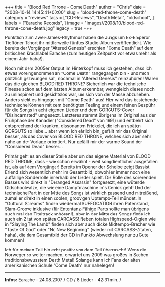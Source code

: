 +++
title = "Blood Red Throne - Come Death"
author = "Chris"
date = "2008-10-14 14:45:41+00:00"
slug = "blood-red-throne-come-death"
category = "reviews"
tags = ["CD-Reviews", "Death Metal", "oldschool", ]
labels = ["Earache Records", ]
image = "images//2008/10/blood-red-throne-come-death.jpg"
legacy = true
+++


Pünktlich zum Zwei-Jahres-Rhythmus haben die Jungs um Ex-Emperor Tieftöner Tchort ihr mittlerweile fünftes Studio-Album veröffentlicht. Wie bereits der Vorgänger "Altered Genesis" erschien "Come Death" auf dem britischen Krachlabel Earache (zum heutigen Zeitpunkt vor etwas mehr als einem Jahr, haha!).

Noch mit dem 2005er Output im Hinterkopf muss ich gestehen, dass ich etwas voreingenommen an "Come Death" rangegangen bin - und mich plötzlich gezwungen sah, nochmal in "Altered Genesis" reinzuhören! Waren das die gleichen BLOOD RED THRONE? Sicherlich war die technische Finesse schon auf dem letzten Album erkennbar, wenngleich dieses noch zu uninspiriert und gesichtslos war, um sich von der Masse abzuheben.
Anders sieht es hingegen mit "Come Death" aus! Hier wird das bestehende technische Können mit dem benötigten Feeling und einem feinen Gespühr für die Songs in acht eigenen Lieder und dem GORGUTS-Cover "Disincarnated" umgesetzt. Letzteres stammt übrigens im Original aus der Frühphase der Kanadier ("Considered Dead" von 1991) und entbehrt sich entsprechend der kranken, dissonanten Frickelei, die ich an späten GORGUTS so liebe... aber wenn ich ehrlich bin, gefällt mir das Original besser, als das Cover von BLOOD RED THRONE, welches sich aber sehr nahe an der Vorlage orientiert. Nur gefällt mir der warme Sound der "Considered Dead" besser...

Primär geht es an dieser Stelle aber um das eigene Material von BLOOD RED THRONE, dass - wie schon erwähnt - weit songdientlicher ausgefallen ist, als auf dem Vorgänger! Bereits im Opener der Scheibe zeigt Bassist Erlend sich wesentlich mehr im Gesamtbild, obwohl er immer noch eine auffällige Sonderrolle innerhalb der Lieder spielt. Die Rolle des solierenden Basses wird direkt in "Deranged Assassin" fortgesetzt, eine wütende Oldschoolwalze, die wie eine Dampfmaschine in's Genick geht! Und der technische Part in der Mitte des Songs ist wirklich passend und mitreißend, zumal er direkt in einen coolen, groovigen Uptempo-Teil mündet.
In "Guttural Screams" finden wiedermal SUFFOCATION ihren Patenstand, Slam-Groove inklusive (für Ententanz-Fähige Parts sollte man übrigens auch mal den Titeltrack anhören!), aber in der Mitte des Songs finde ich auch ein Zitat von späten CARCASS! Neben totalen Highspeed-Orgien wie in "Slaying The Lamb" finden sich aber auch dicke Midtempo-Brecher wie "Taste Of God" oder "No New Beginning" (wieder mit CARCASS-Zitaten, haha), die dem Gesamtbild der CD in Punkto Abwechslung nur zu Gute kommen!

Ich für meinen Teil bin echt positiv von dem Teil überrascht! Wenn die Norweger so weiter machen, erwartet uns 2009 was großes in Sachen traditionsbewusstem Death Metal! Solange kann ich Fans der alten amerikanischen Schule "Come Death" nur nahelegen!




---
**Infos:**
Earache - 24.08.2007 / 
CD / 8 Lieder - 42:31 min. / 
